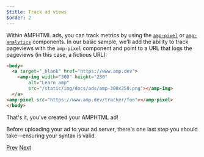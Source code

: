 ```yaml
---
$title: Track ad views
$order: 2
---
```


Within AMPHTML ads, you can track metrics by using the [`amp-pixel`](/docs/reference/components/amp-pixel.html) or [`amp-analytics`](/docs/reference/components/amp-analytics.html) components.  In our basic sample, we'll add the ability to track pageviews with the `amp-pixel` component and point to a URL that logs the pageviews (in this case, a fictious URL):

```html hl_lines="7"
<body>
  <a target="_blank" href="https://www.amp.dev">
    <amp-img width="300" height="250"
        alt="Learn amp"
        src="/static/img/docs/ads/amp-300x250.png"></amp-img>
  </a>
<amp-pixel src="https://www.amp.dev/tracker/foo"></amp-pixel>
</body>
```

That's it, you've created your AMPHTML ad!

Before uploading your ad to your ad server, there's one last step you should take&mdash;ensuring your syntax is valid.

<div class="prev-next-buttons">
  <a class="button prev-button" href="{{g.doc('/content/amp-dev/documentation/guides-and-tutorials/learn/amphtml_ads/create_amphtml_ad/image_ad.md', locale=doc.locale).url.path}}"><span class="arrow-prev">Prev</span></a>
  <a class="button next-button" href="{{g.doc('/content/amp-dev/documentation/guides-and-tutorials/learn/amphtml_ads/create_amphtml_ad/validate.md', locale=doc.locale).url.path}}"><span class="arrow-next">Next</span></a>
</div>
